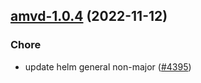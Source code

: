 

## [amvd-1.0.4](https://github.com/truecharts/charts/compare/amvd-1.0.3...amvd-1.0.4) (2022-11-12)

### Chore

- update helm general non-major ([#4395](https://github.com/truecharts/charts/issues/4395))
  
  
